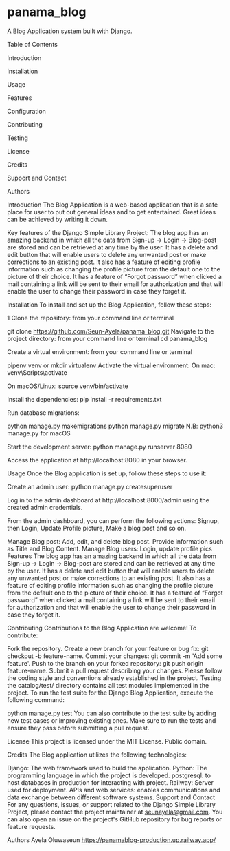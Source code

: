 # panama_blog
A Blog Application system built with Django. 

Table of Contents

Introduction

Installation

Usage

Features

Configuration

Contributing

Testing

License

Credits

Support and Contact

Authors


Introduction
The Blog Application is a web-based application that is a safe place for user to put out general ideas and to get entertained. Great ideas can be achieved by writing it down.

Key features of the Django Simple Library Project:
The blog app has an amazing backend in which all the data from Sign-up → Login → Blog-post are stored and can be retrieved at any time by the user.
It has a delete and edit button that will enable users to delete any unwanted post or make corrections to an existing post.
It also has a feature of editing profile information such as changing the profile picture from the default one to the picture of their choice.
It has a feature of “Forgot password” when clicked a mail containing a link will be sent to their email for authorization and that will enable the user to change their password in case they forget it.

Installation
To install and set up the Blog Application, follow these steps:

1 Clone the repository: from your command line or terminal

git clone https://github.com/Seun-Ayela/panama_blog.git
Navigate to the project directory: from your command line or terminal cd panama_blog

Create a virtual environment: from your command line or terminal

pipenv venv
or
mkdir virtualenv
Activate the virtual environment: On mac: venv\Scripts\activate

On macOS/Linux:
source venv/bin/activate

Install the dependencies: pip install -r requirements.txt

Run database migrations:

python manage.py makemigrations
python manage.py migrate
N.B: python3 manage.py for macOS

Start the development server: python manage.py runserver 8080

Access the application at http://localhost:8080 in your browser.

Usage
Once the Blog application is set up, follow these steps to use it:

Create an admin user: python manage.py createsuperuser

Log in to the admin dashboard at http://localhost:8000/admin using the created admin credentials.

From the admin dashboard, you can perform the following actions: Signup, then Login, Update Profile picture, Make a blog post and so on.

Manage Blog post: Add, edit, and delete blog post. Provide information such as Title and Blog Content.
Manage Blog users: Login, update profile pics 
Features
The blog app has an amazing backend in which all the data from Sign-up → Login → Blog-post are stored and can be retrieved at any time by the user.
It has a delete and edit button that will enable users to delete any unwanted post or make corrections to an existing post.
It also has a feature of editing profile information such as changing the profile picture from the default one to the picture of their choice.
It has a feature of “Forgot password” when clicked a mail containing a link will be sent to their email for authorization and that will enable the user to change their password in case they forget it.

Contributing
Contributions to the Blog Application are welcome! To contribute:

Fork the repository.
Create a new branch for your feature or bug fix: git checkout -b feature-name.
Commit your changes: git commit -m 'Add some feature'.
Push to the branch on your forked repository: git push origin feature-name.
Submit a pull request describing your changes. Please follow the coding style and conventions already established in the project.
Testing
the catalog/test/ directory contains all test modules implemented in the project. To run the test suite for the Django Blog Application, execute the following command:

python manage.py test You can also contribute to the test suite by adding new test cases or improving existing ones. Make sure to run the tests and ensure they pass before submitting a pull request.

License
This project is licensed under the MIT License. Public domain.

Credits
The Blog application utilizes the following technologies:

Django: The web framework used to build the application.
Python: The programming language in which the project is developed.
postgresql: to host databases in production for interacting with project.
Railway: Server used for deployment.
APIs and web services: enables communications and data exchange between different software systems.
Support and Contact
For any questions, issues, or support related to the Django Simple Library Project, please contact the project maintainer at seunayela@gmail.com. You can also open an issue on the project's GitHub repository for bug reports or feature requests.

Authors
Ayela Oluwaseun 
https://panamablog-production.up.railway.app/
